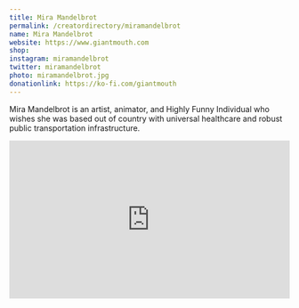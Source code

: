 ```yaml
---
title: Mira Mandelbrot
permalink: /creatordirectory/miramandelbrot
name: Mira Mandelbrot
website: https://www.giantmouth.com
shop:
instagram: miramandelbrot
twitter: miramandelbrot
photo: miramandelbrot.jpg
donationlink: https://ko-fi.com/giantmouth
---
```

Mira Mandelbrot is an artist, animator, and Highly Funny Individual who wishes she was based out of country with universal healthcare and robust public transportation infrastructure.

<div style="padding:56.25% 0 0 0;position:relative;"><iframe src="https://player.vimeo.com/video/652541770?h=ea98d01ebc&color=ffffff&byline=0&portrait=0" style="position:absolute;top:0;left:0;width:100%;height:100%;" frameborder="0" allow="autoplay; fullscreen; picture-in-picture" allowfullscreen></iframe></div><script src="https://player.vimeo.com/api/player.js"></script>